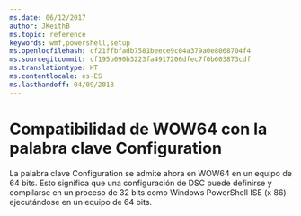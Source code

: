 ```yaml
---
ms.date: 06/12/2017
author: JKeithB
ms.topic: reference
keywords: wmf,powershell,setup
ms.openlocfilehash: cf21ffbfadb7581beece9c04a379a0e8068704f4
ms.sourcegitcommit: cf195b090b3223fa4917206dfec7f0b603873cdf
ms.translationtype: HT
ms.contentlocale: es-ES
ms.lasthandoff: 04/09/2018
---
```

# <a name="wow64-support-for-configuration-keyword"></a>Compatibilidad de WOW64 con la palabra clave Configuration

La palabra clave Configuration se admite ahora en WOW64 en un equipo de 64 bits. Esto significa que una configuración de DSC puede definirse y compilarse en un proceso de 32 bits como Windows PowerShell ISE (x 86) ejecutándose en un equipo de 64 bits.